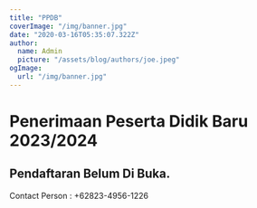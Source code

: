 ```yaml
---
title: "PPDB"
coverImage: "/img/banner.jpg"
date: "2020-03-16T05:35:07.322Z"
author:
  name: Admin
  picture: "/assets/blog/authors/joe.jpeg"
ogImage:
  url: "/img/banner.jpg"
---
```


# Penerimaan Peserta Didik Baru 2023/2024

## Pendaftaran Belum Di Buka.

Contact Person : +62823-4956-1226

